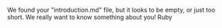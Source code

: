 We found your "introduction.md" file, but it looks to be empty, or just too short. We really want to know something about you! 
Ruby
